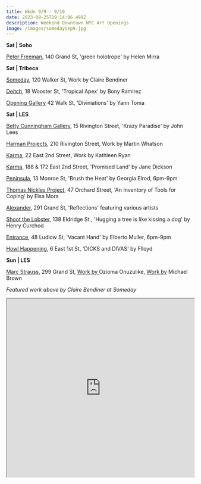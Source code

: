 ```yaml
---
title: Wkdn 9/9 - 9/10
date: 2023-08-25T19:14:06.499Z
description: Weekend Downtown NYC Art Openings
image: /images/somedaysep9.jpg
---
```

**S﻿at | Soho**

[Peter Freeman](https://www.peterfreemaninc.com/exhibitions/helen-mirra9), 140 Grand St, 'green holotrope' by Helen Mirra

**S﻿at | Tribeca**

[Someday](https://somedaygallery.com/soon), 120 Walker St, Work by Claire Bendiner

[D﻿eitch](https://deitch.com/new-york/exhibitions/bony-ramirez-tropical-apex), 18 Wooster St, 'Tropical Apex' by Bony Ramirez

[O﻿pening Gallery](https://www.theopeninggallery.com/) 42 Walk St, 'Diviniations' by Yann Toma

**S﻿at | LES**

[Betty Cunningham Gallery](http://www.bettycuninghamgallery.com/exhibitions/krazy-paradise), 15 Rivington Street, 'Krazy Paradise' by John Lees

[Harman Projects](https://www.harmanprojects.com/exhibitions/62-martin-whatson-solo-exhibition/), 210 Rivington Street, Work by Martin Whatson

[Karma](https://karmakarma.org/exhibitions/kathleen-ryan-ny-2023/), 22 East 2nd Street, Work by Kathleen Ryan

[K﻿arma](https://karmakarma.org/exhibitions/jane-dickson-ny-2023/), 188 & 172 East 2nd Street, 'Promised Land' by Jane Dickson

[Peninsula](https://www.peninsulaartspace.com/), 13 Monroe St, 'Brush the Heat' by Georgia Elrod, 6pm-9pm

[Thomas Nickles Project](https://www.thomasnickles.com/exhibitions/28-an-inventory-of-tools-for-coping-elsa-mora/), 47 Orchard Street, 'An Inventory of Tools for Coping' by Elsa Mora

[Alexander](https://www.alexandregallery.com/exhibitions), 291 Grand St, 'Reflections' featuring various artists

[Shoot the Lobster](https://www.shootthelobster.com/), 138 Eldridge St., 'Hugging a tree is like kissing a dog' by Henry Curchod

[E﻿ntrance](https://www.instagram.com/entrance.nyc), 48 Ludlow St, 'Vacant Hand' by Elberto Muller, 6pm-9pm

[Howl Happening](https://www.howlarts.org/event/flloyd-dicks-and-divas/), 6 East 1st St, 'DICKS and DIVAS' by Flloyd

**S﻿un | LES**

[Marc Strauss](https://www.marcstraus.com/), 299 Grand St, [Work by ](https://www.marcstraus.com/exhibitions/ozioma-onuzulike/)Ozioma Onuzulike, [Work by](https://www.marcstraus.com/exhibitions/michael-brown-2023/) Michael Brown

*F﻿eatured work above by Claire Bendiner at Someday*

<iframe src="https://www.google.com/maps/d/u/1/embed?mid=1E5jJw7nLOSlzhXApo7xfHY7n3PpdcTY&ehbc=2E312F" width="100%" height="480"></iframe>